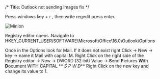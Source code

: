/*
Title: Outlook not sending Images fix
*/

Press  windows key + r , then write regedit press enter.

![Minion](https://i.imgur.com/kMFjbD4.png)

Registry editor opens.
Navigate to HKEY_CURRENT_USER\SOFTWARE\Microsoft\Office\16.0\Outlook\Options

Once in the Options look for Mail.
If it does not exist right Click -> New -> key -> name it Mail with capital M.
Right Click on the right side of the Registry editor -> New -> DWORD (32-bit) Value -> **S**end **P**ictures **W**ith **D**ocument
WITH CAPITAL ** _S P W D_**
Right Click on the new key and change its value to **1**.


